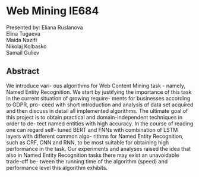 # Web Mining IE684

Presented by: 
  Eliana Ruslanova   
  Elina Tugaeva   
  Maida Nazifi    
  Nikolaj Kolbasko    
  Samail Guliev

## Abstract 
  We introduce vari- ous algorithms for Web Content Mining task - namely, Named Entity Recognition. We start by justifying the importance of this task in the current situation of growing require- ments for businesses according to GDPR, pro- ceed with short introduction and analysis of data set acquired and then discuss in detail all implemented algorithms. The ultimate goal of this project is to obtain practical and domain-independent techniques in order to de- tect named entities with high accuracy.
  In the course of reading one can regard self- tuned BERT and FNNs with combination of LSTM layers with different common algo- rithms for Named Entity Recognition, such as CRF, CNN and RNN, to be most suitable for obtaining high performance in the task.
  Our experiments and analyses raised the idea that also in Named Entity Recognition tasks there may exist an unavoidable trade-off be- tween the running time of the algorithm (speed) and performance level this algorithm exhibits.
  
